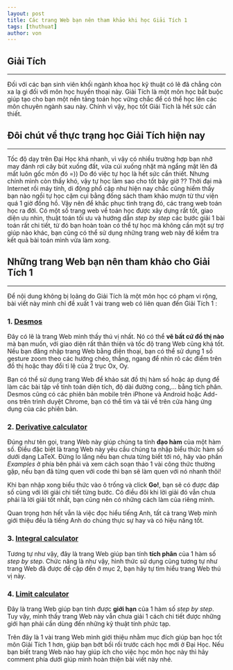 ```yaml
---
layout: post
title: Các trang Web bạn nên tham khảo khi học Giải Tích 1
tags: [thuthuat]
author: von
---
```

## Giải Tích
---
Đối với các bạn sinh viên khối ngành khoa học kỹ thuật có lẽ đã chẳng còn xa lạ gì đối với môn học huyền thoại này. Giải Tích là một môn học bắt buộc giúp tạo cho bạn một nền tảng toán học vững chắc để có thể học lên các môn chuyên ngành sau này. Chính vì vậy, học tốt Giải Tích là hết sức cần thiết. 
## Đôi chút về thực trạng học Giải Tích hiện nay
---
Tốc độ dạy trên Đại Học khá nhanh, vì vậy có nhiều trường hợp bạn nhỡ may đánh rơi cây bút xuống đất, vừa cúi xuống nhặt mà ngẩng mặt lên đã mất luôn gốc môn đó =)) Do đó việc tự học là hết sức cần thiết. Nhưng chính mình còn thấy khó, vậy tự học làm sao cho tốt bây giờ ?? Thời đại mà Internet rồi máy tính, di động phổ cập như hiện nay chắc cũng hiếm thấy bạn nào ngồi tự học cặm cụi bằng đống sách tham khảo mượn từ thư viện quá 1 giờ đồng hồ. Vậy nên để khắc phục tình trạng đó, các trang web toán học ra đời. Có một số trang web về toán học được xây dựng rất tốt, giao diện ưu nhìn, thuật toán tối ưu và hướng dẫn _step by step_ các bước giải 1 bài toán rất chi tiết, từ đó bạn hoàn toàn có thể tự học mà không cần một sự trợ giúp nào khác, bạn cũng có thể sử dụng những trang web này để kiểm tra kết quả bài toán mình vừa làm xong. 
## Những trang Web bạn nên tham khảo cho Giải Tích 1
---
Để nội dung không bị loãng do Giải Tích là một môn học có phạm vi rộng, bài viết này mình chỉ đề xuất 1 vài trang web có liên quan đến Giải Tích 1 :

### **1.** [**Desmos**](https://www.desmos.com/calculator)

Đây có lẽ là trang Web mình thấy thú vị nhất. Nó có thể **vẽ bất cứ đồ thị nào** mà bạn muốn, với giao diện rất thân thiện và tốc độ trang Web cũng khá tốt. Nếu bạn đăng nhập trang Web bằng điện thoại, bạn có thể sử dụng 1 số gesture zoom theo các hướng chéo, thẳng, ngang để nhìn rõ các điểm trên đồ thị hoặc thay đổi tỉ lệ của 2 trục Ox, Oy.

Bạn có thể sử dụng trang Web để khảo sát đồ thị hàm số hoặc áp dụng để làm các bài tập về tính toán diện tích, độ dài đường cong,... bằng tích phân.
Desmos cũng có các phiên bản mobile trên iPhone và Android hoặc Add-ons trên trình duyệt Chrome, bạn có thể tìm và tải về trên cửa hàng ứng dụng của các phiên bản.

### **2.** [**Derivative calculator**](https://www.derivative-calculator.net/)

Đúng như tên gọi, trang Web này giúp chúng ta tính __đạo hàm__ của một hàm số. Điều đặc biệt là trang Web này yêu cầu chúng ta nhập biểu thức hàm số dưới dạng LaTeX. Đừng lo lắng nếu bạn chưa từng biết tới nó, hãy vào phần _Examples_ ở phía bên phải và xem cách soạn thảo 1 vài công thức thường gặp, nếu bạn đã từng quen với code thì bạn sẽ làm quen với nó nhanh thôi!

Khi bạn nhập xong biểu thức vào ô trống và click __Go!__, bạn sẽ có được đáp số cùng với lời giải chi tiết từng bước. Có điều đôi khi lời giải đó vẫn chưa phải là lời giải tốt nhất, bạn cũng nên có những cách làm của riêng mình.

Quan trọng hơn hết vẫn là việc đọc hiểu tiếng Anh, tất cả trang Web mình giới thiệu đều là tiếng Anh do chúng thực sự hay và có hiệu năng tốt.

### **3.** [**Integral calculator**](https://www.integral-calculator.com/)

Tương tự như vậy, đây là trang Web giúp bạn tính __tích phân__ của 1 hàm số _step by step_. Chức năng là như vậy, hình thức sử dụng cũng tương tự như trang Web đã được đề cập đến ở mục 2, bạn hãy tự tìm hiểu trang Web thú vị này.

### **4.** [**Limit calculator**](http://www.emathhelp.net/calculators/calculus-1/limit-calculator/)

Đây là trang Web giúp bạn tính được __giới hạn__ của 1 hàm số _step by step_. Tuy vậy, mình thấy trang Web này vẫn chưa giải 1 cách chi tiết được những giới hạn phải cần dùng đến những kỹ thuật tính phức tạp.


Trên đây là 1 vài trang Web mình giới thiệu nhằm mục đích giúp bạn học tốt môn Giải Tích 1 hơn, giúp bạn bớt bối rối trước cách học mới ở Đại Học. Nếu bạn biết trang Web nào hay giúp ích cho việc học môn học này thì hãy comment phía dưới giúp mình hoàn thiện bài viết này nhé.

